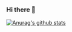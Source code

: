 ### Hi there 👋

[![Anurag's github stats](https://github-readme-stats.vercel.app/api?username=leeeofus)](https://github.com/anuraghazra/github-readme-stats)

<!--
**leeeofus/leeeofus** is a ✨ _special_ ✨ repository because its `README.md` (this file) appears on your GitHub profile.

Here are some ideas to get you started:

- 🔭 I’m currently working on ...
- 🌱 I’m currently learning ...
- 👯 I’m looking to collaborate on ...
- 🤔 I’m looking for help with ...
- 💬 Ask me about ...
- 📫 How to reach me: ...
- 😄 Pronouns: ...
- ⚡ Fun fact: ...
-->
